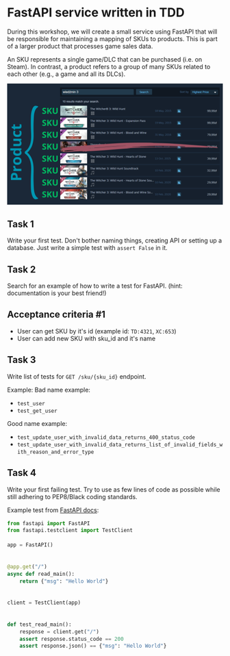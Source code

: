 # FastAPI service written in TDD
During this workshop, we will create a small service using FastAPI that will be responsible for maintaining a mapping of SKUs to products. This is part of a larger product that processes game sales data.

An SKU represents a single game/DLC that can be purchased (i.e. on Steam). In contrast, a product refers to a group of many SKUs related to each other (e.g., a game and all its DLCs).

![product to sku example](img/product_sku_example.png)

## Task 1
Write your first test. Don't bother naming things, creating API or setting up a database. Just write a simple test with `assert False` in it.

## Task 2
Search for an example of how to write a test for FastAPI. (hint: documentation is your best friend!)

## Acceptance criteria #1
- User can get SKU by it's id (example id: `TD:4321`, `XC:653`)
- User can add new SKU with sku_id and it's name

## Task 3
Write list of tests for `GET /sku/{sku_id}` endpoint.

Example:
Bad name example:
- `test_user`
- `test_get_user`

Good name example:
- `test_update_user_with_invalid_data_returns_400_status_code`
- `test_update_user_with_invalid_data_returns_list_of_invalid_fields_with_reason_and_error_type`

## Task 4
Write your first failing test. Try to use as few lines of code as possible while still adhering to PEP8/Black coding standards.

Example test from [FastAPI docs](https://fastapi.tiangolo.com/tutorial/testing/):

```python
from fastapi import FastAPI
from fastapi.testclient import TestClient

app = FastAPI()


@app.get("/")
async def read_main():
    return {"msg": "Hello World"}


client = TestClient(app)


def test_read_main():
    response = client.get("/")
    assert response.status_code == 200
    assert response.json() == {"msg": "Hello World"}
```
